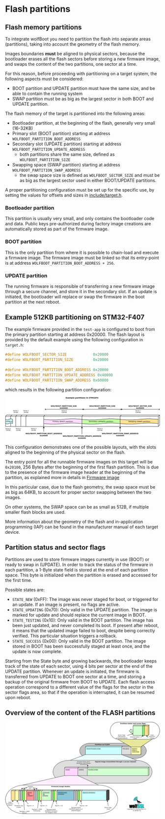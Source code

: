 # Flash partitions

## Flash memory partitions

To integrate wolfBoot you need to partition the flash into 
separate areas (partitions), taking into account the geometry of the flash memory.

Images boundaries **must** be aligned to physical sectors, because the 
bootloader erases all the flash sectors before storing a new firmware image, and
swaps the content of the two partitions, one sector at a time.

For this reason, before proceeding with partitioning on a target system, the
following aspects must be considered:

  - BOOT partition and UPDATE partition must have the same size, and be able to contain the running system
  - SWAP partition must be as big as the largest sector in both BOOT and UPDATE partition.

The flash memory of the target is partitioned into the following areas:

  - Bootloader partition, at the beginning of the flash, generally very small (16-32KB)
  - Primary slot (BOOT partition) starting at address `WOLFBOOT_PARTITION_BOOT_ADDRESS`
  - Secondary slot (UPDATE partition) starting at address `WOLFBOOT_PARTITION_UPDATE_ADDRESS`
    - both partitions share the same size, defined as `WOLFBOOT_PARTITION_SIZE`
  - Swapping space (SWAP partition) starting at address `WOLFBOOT_PARTITION_SWAP_ADDRESS`
    - the swap space size is defined as `WOLFBOOT_SECTOR_SIZE` and must be as big as the 
      largest sector used in either BOOT/UPDATE partitions.

A proper partitioning configuration must be set up for the specific use, by setting
the values for offsets and sizes in [include/target.h](../include/target.h).

### Bootloader partition

This partition is usually very small, and only contains the bootloader code and data.
Public keys pre-authorized during factory image creations are automatically stored
as part of the firmware image.

### BOOT partition

This is the only partition from where it is possible to chain-load and execute a 
firmware image. The firmware image must be linked so that its entry-point is at address
`WOLFBOOT_PARTITION_BOOT_ADDRESS + 256`. 

### UPDATE partition

The running firmware is responsible of transferring a new firmware image through a secure channel,
and store it in the secondary slot. If an update is initiated, the bootloader will replace or swap
the firmware in the boot partition at the next reboot.





## Example 512KB partitioning on STM32-F407

The example firmware provided in the `test-app` is configured to boot from the primary partition
starting at address 0x20000. The flash layout is provided by the default example using the following
configuration in `target.h`:

```C
#define WOLFBOOT_SECTOR_SIZE			0x20000
#define WOLFBOOT_PARTITION_SIZE			0x20000

#define WOLFBOOT_PARTITION_BOOT_ADDRESS 0x20000
#define WOLFBOOT_PARTITION_UPDATE_ADDRESS 0x40000
#define WOLFBOOT_PARTITION_SWAP_ADDRESS 0x60000
```

which results in the following partition configuration:

![example partitions](png/example_partitions.png)

This configuration demonstrates one of the possible layouts, with the slots
aligned to the beginning of the physical sector on the flash.

The entry point for all the runnable firmware images on this target will be `0x20100`, 
256 Bytes after the beginning of the first flash partition. This is due to the presence
of the firmware image header at the beginning of the partition, as explained more in details
in [Firmware image](firmware_image.md)

In this particular case, due to the flash geometry, the swap space must be as big as 64KB, to account for proper sector swapping between the two images.

On other systems, the SWAP space can be as small as 512B, if multiple smaller flash blocks are used.

More information about the geometry of the flash and in-application programming (IAP) can be found in the manufacturer manual of each target device.

## Partition status and sector flags

Partitions are used to store firmware images currently in use (BOOT) or ready to swap in (UPDATE).
In order to track the status of the firmware in each partition, a 1-Byte state field is stored at the end of 
each partition space. This byte is initialized when the partition is erased and accessed for the first time.

Possible states are:
  - `STATE_NEW` (0xFF): The image was never staged for boot, or triggered for an update. If an image is present, no flags are active.
  - `STATE_UPDATING` (0x70): Only valid in the UPDATE partition. The image is marked for update and should replace the current image in BOOT.
  - `STATE_TESTING` (0x10): Only valid in the BOOT partition. The image has been just updated, and never completed its boot. If present after reboot, it means that the updated image failed to boot, despite being correctly verified. This particular situation triggers a rollback.
  - `STATE_SUCCESS` (0x00): Only valid in the BOOT partition. The image stored in BOOT has been successfully staged at least once, and the update is now complete.

Starting from the State byte and growing backwards, the bootloader keeps track of the state of each sector, using 4 bits per sector at the end of the UPDATE partition. Whenever an update is initiated, the firmware is transferred from UPDATE to BOOT one sector at a time, and storing a backup of the original firmware from BOOT to UPDATE. Each flash access operation correspond to a different value of the flags for the sector in the sector flags area, so that if the operation is interrupted, it can be resumed upon reboot.

## Overview of the content of the FLASH partitions

![wolfBoot partition](png/wolfboot_partition.png)

